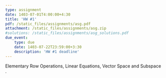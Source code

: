 ```yaml
---
type: assignment
date: 1403-07-01T4:00:00+4:30
title: 'HW #1'
pdf: /static_files/assignments/asg.pdf
attachment: /static_files/assignments/asg.zip
#solutions: /static_files/assignments/asg_solutions.pdf
due_event: 
    type: due
    date: 1403-07-22T23:59:00+3:30
    description: 'HW #1 deadline'
---
```

Elementary Row Operations, Linear Equations, Vector Space and Subspace
.
